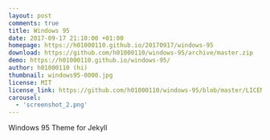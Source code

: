 ```yaml
---
layout: post
comments: true
title: Windows 95
date: 2017-09-17 21:10:00 +01:00
homepage: https://h01000110.github.io/20170917/windows-95
download: https://github.com/h01000110/windows-95/archive/master.zip
demo: https://h01000110.github.io/windows-95/
author: h01000110 (hi)
thumbnail: windows95-0000.jpg
license: MIT
license_link: https://github.com/h01000110/windows-95/blob/master/LICENSE
carousel:
  - 'screenshot_2.png'
---
```


Windows 95 Theme for Jekyll

